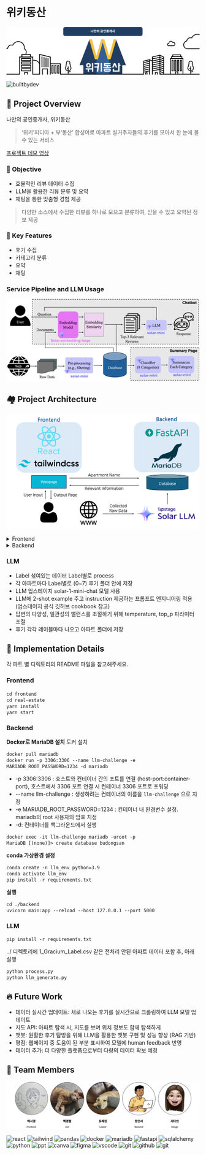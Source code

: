 # 위키동산
![Title](/src/title.png "Title")

![builtbydev](https://camo.githubusercontent.com/40f6e06565023f14c6cb7a60088f64ec4d01418d44ceedb80a1848e8365dfbe1/687474703a2f2f466f7254686542616467652e636f6d2f696d616765732f6261646765732f6275696c742d62792d646576656c6f706572732e737667)

## 📜 Project Overview
나만의 공인중개사, 위키동산

> ‘위키’피디아 + 부‘동산’ 합성어로 아파트 실거주자들의 후기를 모아서 한 눈에 볼 수 있는 서비스

[프로젝트 데모 영상](https://www.youtube.com/watch?v=ReRWocARLd8)

### 🎯 Objective
- 효율적인 리뷰 데이터 수집
- LLM을 활용한 리뷰 분류 및 요약
- 채팅을 통한 맞춤형 경험 제공

> 다양한 소스에서 수집한 리뷰를 하나로 모으고 분류하여, 믿을 수 있고 요약된 정보 제공

### 🔑 Key Features
- 후기 수집
- 카테고리 분류
- 요약
- 채팅

### Service Pipeline and LLM Usage
![Overview](/src/overview.jpg "Overview")

## 🏘 Project Architecture
![Project Architecture](/src/project_architecture.jpg "Project Architecture")
<details>
  <summary>Frontend</summary>

  1. **첫 번째 페이지 (검색 페이지)**
  - 아파트에 대한 검색을 하면, 검색어가 포함된 아파트 목록을 보여줍니다. 예를 들어 “아이빌“이라는 단어를 검색하면, “아이빌“이 포함된 아파트들을 보여줍니다. 원하는 아파트 카드의 “더 보기” 버튼을 클릭하면, 해당 아파트의 설명 페이지로 이동합니다.

  2. **두 번째 페이지 (설명 페이지)**
  - 설명 페이지에서는 아파트의 이름, 주소, 세대수, 완공일과 같은 기본 정보를 확인할 수 있고, 각 평수에 대한 가격 정보도 제공됩니다. 페이지를 아래로 스크롤하면 8개의 카테고리로 LLM이 요약한 리뷰를 볼 수 있고, 사이드바에 있는 카테고리 버튼을 클릭하면 해당 카테고리를 쉽게 확인할 수 있습니다. 채팅창에서 AI 챗봇과 질문을 주고 받으며 도움을 받을 수 있습니다. 마지막으로, 위키동산 아이콘을 클릭하면 처음 검색 화면으로 돌아갑니다.
  
</details>

<details>
  <summary>Backend</summary>
  
  1. **데이터 크롤링**
  - BeautifulSoup4와 Requests를 사용하여 웹에서 아파트 정보 수집
  - 수집된 데이터를 CSV 파일 형태로 임시 저장 (추후 Database에 실시간으로 데이터 저장하는 Data Pipeline 구축 예정)
  2. **데이터베이스 설계**
  - MariaDB 데이터베이스 사용
  - SQLAlchemy ORM을 활용한 데이터 모델링
  - 주요 모델: 아파트 리뷰, 아파트 거래 정보, 아파트 기본 정보
  3. **API 서버**
  - FastAPI 프레임워크를 이용한 RESTful API 구현
  - 비동기 처리를 통한 고성능 API 엔드포인트 제공
  - 주요 기능: 데이터베이스 초기화, 대량 데이터 삽입, 아파트 정보 조회
  4. **데이터 처리 및 분석**
  - Pandas를 활용한 효율적인 데이터 전처리 및 분석
  - SQLAlchemy를 통한 데이터베이스 CRUD 작업 수행
  - 비동기 데이터베이스 세션을 활용한 효율적인 데이터 접근
    
</details>

### LLM
  - Label 섞여있는 데이터 Label별로 process
  - 각 아파트마다 Label별로 (0~7) 후기 폴더 안에 저장
  - LLM 업스테이지 solar-1-mini-chat 모델 사용
  - LLM에 2-shot example 주고 instruction 제공하는 프롬프트 엔지니어링 적용 (업스테이지 공식 깃허브 cookbook 참고)
  - 답변의 다양성, 일관성의 밸런스를 조절하기 위해 temperature, top_p 파라미터 조절
  - 후기 각각 레이블마다 나오고 아파트 폴더에 저장


## 🌟 Implementation Details

각 파트 별 디렉토리의 README 파일을 참고해주세요.

### Frontend
```
cd frontend
cd real-estate
yarn install
yarn start
```

### Backend
**Docker로 MariaDB 설치**
도커 설치
```
docker pull mariadb
docker run -p 3306:3306 --name llm-challenge -e MARIADB_ROOT_PASSWORD=1234 -d mariadb
```
- -p 3306:3306 : 호스트와 컨테이너 간의 포트를 연결 (host-port:container-port), 호스트에서 3306 포트 연결 시 컨테이너 3306 포트로 포워딩
- --name llm-challenge : 생성하려는 컨테이너의 이름을 `llm-challenge` 으로 지정
- -e MARIADB_ROOT_PASSWORD=1234 : 컨테이너 내 환경변수 설정. mariadb의 root 사용자의 암호 지정
- -d: 컨테이너를 백그라운드에서 실행
```
docker exec -it llm-challenge mariadb -uroot -p
MariaDB [(none)]> create database budongsan
```
**conda 가상환경 설정**
```
conda create -n llm_env python=3.9
conda activate llm_env
pip install -r requirements.txt
```
**실행**
```
cd ./backend
uvicorn main:app --reload --host 127.0.0.1 --port 5000
```

### LLM
```
pip install -r requirements.txt
```
../ 디렉토리에 1_Gracium_Label.csv 같은 전처리 안된 아파트 데이터 포함 후, 아래 실행
```
python process.py
python llm_generate.py
```

## 🔥 Future Work
- 데이터 실시간 업데이트: 새로 나오는 후기를 실시간으로 크롤링하여 LLM 모델 업데이트
- 지도 API: 아파트 탐색 시, 지도를 보며 위치 정보도 함께 탐색하게
- 챗봇: 원활한 후기 탐방을 위해 LLM을 활용한 챗봇 구현 및 성능 향상 (RAG 기반)
- 평점: 웹페이지 중 도움이 된 부분 표시하여 모델에 human feedback 반영
- 데이터 추가: 더 다양한 플랫폼으로부터 다량의 데이터 확보 예정


## 🙌 Team Members
![Team](/src/team.png "Team")

![react](https://img.shields.io/badge/React-20232A?style=for-the-badge&logo=react&logoColor=61DAFB)
![tailwind](https://img.shields.io/badge/Tailwind_CSS-38B2AC?style=for-the-badge&logo=tailwind-css&logoColor=white)
![pandas](https://img.shields.io/badge/pandas-150458?style=for-the-badge&logo=pandas&logoColor=white)
![docker](https://img.shields.io/badge/docker-%230db7ed.svg?style=for-the-badge&logo=docker&logoColor=white)
![mariadb](https://img.shields.io/badge/MariaDB-003545?style=for-the-badge&logo=mariadb&logoColor=white)
![fastapi](https://img.shields.io/badge/fastapi-009688?style=for-the-badge&logo=fastapi&logoColor=white)
![sqlalchemy](https://img.shields.io/badge/sqlalchemy-D71F00?style=for-the-badge&logo=sqlalchemy&logoColor=white)
![python](https://img.shields.io/badge/Python-14354C?style=for-the-badge&logo=python&logoColor=white)
![ppt](https://img.shields.io/badge/Microsoft_PowerPoint-B7472A?style=for-the-badge&logo=microsoft-powerpoint&logoColor=white)
![canva](https://img.shields.io/badge/Canva-%2300C4CC.svg?&style=for-the-badge&logo=Canva&logoColor=white)
![figma](https://img.shields.io/badge/Figma-F24E1E?style=for-the-badge&logo=figma&logoColor=white)
![vscode](https://img.shields.io/badge/Visual_Studio_Code-0078D4?style=for-the-badge&logo=visual%20studio%20code&logoColor=white)
![git](https://img.shields.io/badge/GIT-E44C30?style=for-the-badge&logo=git&logoColor=white)
![github](https://img.shields.io/badge/github-181717?style=for-the-badge&logo=github&logoColor=white)
![git](https://img.shields.io/badge/slack-4A154B?style=for-the-badge&logo=slack&logoColor=white)
